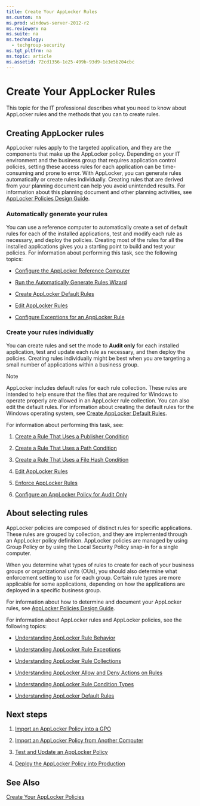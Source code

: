 ```yaml
---
title: Create Your AppLocker Rules
ms.custom: na
ms.prod: windows-server-2012-r2
ms.reviewer: na
ms.suite: na
ms.technology: 
  - techgroup-security
ms.tgt_pltfrm: na
ms.topic: article
ms.assetid: 72cd1356-1e25-499b-93d9-1e3e5b204cbc
---
```

# Create Your AppLocker Rules
This topic for the IT professional describes what you need to know about AppLocker rules and the methods that you can to create rules.  
  
## Creating AppLocker rules  
AppLocker rules apply to the targeted application, and they are the components that make up the AppLocker policy. Depending on your IT environment and the business group that requires application control policies, setting these access rules for each application can be time\-consuming and prone to error. With AppLocker, you can generate rules automatically or create rules individually. Creating rules that are derived from your planning document can help you avoid unintended results. For information about this planning document and other planning activities, see [AppLocker Policies Design Guide](../Topic/AppLocker-Policies-Design-Guide.md).  
  
### Automatically generate your rules  
You can use a reference computer to automatically create a set of default rules for each of the installed applications, test and modify each rule as necessary, and deploy the policies. Creating most of the rules for all the installed applications gives you a starting point to build and test your policies. For information about performing this task, see the following topics:  
  
-   [Configure the AppLocker Reference Computer](assetId:///615506e9-fc32-4003-a241-01794c3a9bd3)  
  
-   [Run the Automatically Generate Rules Wizard](../Topic/Run-the-Automatically-Generate-Rules-Wizard.md)  
  
-   [Create AppLocker Default Rules](../Topic/Create-AppLocker-Default-Rules.md)  
  
-   [Edit AppLocker Rules](../Topic/Edit-AppLocker-Rules.md)  
  
-   [Configure Exceptions for an AppLocker Rule](../Topic/Configure-Exceptions-for-an-AppLocker-Rule.md)  
  
### Create your rules individually  
You can create rules and set the mode to **Audit only** for each installed application, test and update each rule as necessary, and then deploy the policies. Creating rules individually might be best when you are targeting a small number of applications within a business group.  
  
> [!NOTE]  
> AppLocker includes default rules for each rule collection. These rules are intended to help ensure that the files that are required for Windows to operate properly are allowed in an AppLocker rule collection. You can also edit the default rules. For information about creating the default rules for the Windows operating system, see [Create AppLocker Default Rules](../Topic/Create-AppLocker-Default-Rules.md).  
  
For information about performing this task, see:  
  
1.  [Create a Rule That Uses a Publisher Condition](../Topic/Create-a-Rule-That-Uses-a-Publisher-Condition.md)  
  
2.  [Create a Rule That Uses a Path Condition](../Topic/Create-a-Rule-That-Uses-a-Path-Condition.md)  
  
3.  [Create a Rule That Uses a File Hash Condition](../Topic/Create-a-Rule-That-Uses-a-File-Hash-Condition.md)  
  
4.  [Edit AppLocker Rules](../Topic/Edit-AppLocker-Rules.md)  
  
5.  [Enforce AppLocker Rules](../Topic/Enforce-AppLocker-Rules.md)  
  
6.  [Configure an AppLocker Policy for Audit Only](../Topic/Configure-an-AppLocker-Policy-for-Audit-Only.md)  
  
## About selecting rules  
AppLocker policies are composed of distinct rules for specific applications. These rules are grouped by collection, and they are implemented through an AppLocker policy definition. AppLocker policies are managed by using Group Policy or by using the Local Security Policy snap\-in for a single computer.  
  
When you determine what types of rules to create for each of your business groups or organizational units \(OUs\), you should also determine what enforcement setting to use for each group. Certain rule types are more applicable for some applications, depending on how the applications are deployed in a specific business group.  
  
For information about how to determine and document your AppLocker rules, see [AppLocker Policies Design Guide](../Topic/AppLocker-Policies-Design-Guide.md).  
  
For information about AppLocker rules and AppLocker policies, see the following topics:  
  
-   [Understanding AppLocker Rule Behavior](../Topic/Understanding-AppLocker-Rule-Behavior.md)  
  
-   [Understanding AppLocker Rule Exceptions](../Topic/Understanding-AppLocker-Rule-Exceptions.md)  
  
-   [Understanding AppLocker Rule Collections](../Topic/Understanding-AppLocker-Rule-Collections.md)  
  
-   [Understanding AppLocker Allow and Deny Actions on Rules](../Topic/Understanding-AppLocker-Allow-and-Deny-Actions-on-Rules.md)  
  
-   [Understanding AppLocker Rule Condition Types](../Topic/Understanding-AppLocker-Rule-Condition-Types.md)  
  
-   [Understanding AppLocker Default Rules](../Topic/Understanding-AppLocker-Default-Rules.md)  
  
## Next steps  
  
1.  [Import an AppLocker Policy into a GPO](../Topic/Import-an-AppLocker-Policy-into-a-GPO.md)  
  
2.  [Import an AppLocker Policy from Another Computer](../Topic/Import-an-AppLocker-Policy-from-Another-Computer.md)  
  
3.  [Test and Update an AppLocker Policy](../Topic/Test-and-Update-an-AppLocker-Policy.md)  
  
4.  [Deploy the AppLocker Policy into Production](../Topic/Deploy-the-AppLocker-Policy-into-Production.md)  
  
## See Also  
[Create Your AppLocker Policies](../Topic/Create-Your-AppLocker-Policies.md)  
  
